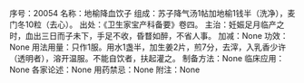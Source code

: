 序号：20054
名称：地榆降血饮子
组成：苏子降气汤1帖加地榆1钱半（洗净），麦门冬10粒（去心）。
出处：《卫生家宝产科备要》卷四。
主治：妊娠足月临产之时，血出三日而子未下，手足不收，昏瞀如醉，不省人事。
加减：None
功效：None
用法用量：只作1服。用水1盏半，加生姜2片，煎7分，去滓，入乳香少许（透明者），溶开温服。不能自饮者，扶起灌之。
制备方法：None
临床应用：None
各家论述：None
用药禁忌：None
附注：None

